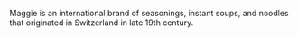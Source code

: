  Maggie is an international brand of seasonings, instant soups, and noodles that originated in Switzerland in late 19th century.